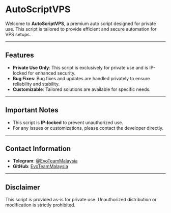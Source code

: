 # AutoScriptVPS

Welcome to **AutoScriptVPS**, a premium auto script designed for private use. This script is tailored to provide efficient and secure automation for VPS setups.

---

## Features
- **Private Use Only**: This script is exclusively for private use and is IP-locked for enhanced security.
- **Bug Fixes**: Bug fixes and updates are handled privately to ensure reliability and stability.
- **Customizable**: Tailored solutions are available for specific needs.

---

## Important Notes
- This script is **IP-locked** to prevent unauthorized use.
- For any issues or customizations, please contact the developer directly.

---

## Contact Information
- **Telegram**: [@EvoTeamMalaysia](https://t.me/KuroShion)
- **GitHub**: [EvoTeamMalaysia](https://github.com/KuroShion)

---

## Disclaimer
This script is provided as-is for private use. Unauthorized distribution or modification is strictly prohibited.
